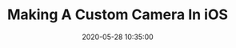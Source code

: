---
title: 'Making A Custom Camera In iOS'
date: 2020-05-28 10:35:00
description: Leveraging the AVFoundation framework to create a custom camera and develop a solid understanding of its workings
link: https://medium.com/@barbulescualex/making-a-custom-camera-in-ios-ea44e3087563
featured_image: '../images/camera/cover1.jpg'
---